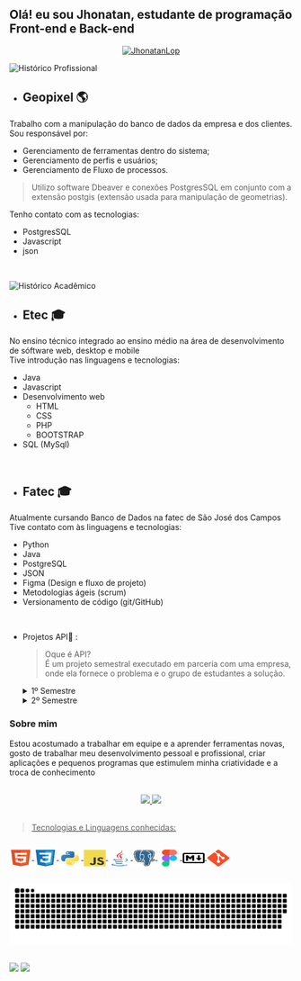 ## Olá! eu sou Jhonatan, estudante de programação Front-end e Back-end

<p align="center">
  <a href="https://github.com/JhonatanLop/JhonatanLop">
    <img alt="JhonatanLop" src="https://github-profile-trophy.vercel.app/?username=JhonatanLop&theme=algolia&no-bg=true&no-frame=true&column=-1"/>
  </a>
</p>

![Histórico Profissional](https://github.com/JhonatanLop/JhonatanLop/assets/111443621/f4e26c2b-c87c-4cff-9f69-b0a4fdb9bccb)

- ## Geopixel :earth_americas: <br>
Trabalho com a manipulação do banco de dados da empresa e dos clientes.<br>
Sou responsável por:
  - Gerenciamento de ferramentas dentro do sistema;
  - Gerenciamento de perfis e usuários;
  - Gerenciamento de Fluxo de processos.
> Utilizo software Dbeaver e conexões PostgresSQL em conjunto com a extensão postgis (extensão usada para manipulação de geometrias).<br>

Tenho contato com as tecnologias:<br>
  * PostgresSQL
  * Javascript
  * json
  
<br>

![Histórico Acadêmico](https://github.com/JhonatanLop/JhonatanLop/assets/111443621/4486c1d8-44dc-4d01-bd90-66eda085ec65)

- ## Etec 🎓<br>
No ensino técnico integrado ao ensino médio na área de desenvolvimento de sóftware web, desktop e mobile<br>
Tive introdução nas linguagens e tecnologias:<br>
  * Java
  * Javascript
  * Desenvolvimento web
    * HTML
    * CSS
    * PHP
    * BOOTSTRAP
  * SQL (MySql)

<br>

- ## Fatec 🎓<br>
Atualmente cursando Banco de Dados na fatec de São José dos Campos <br>
Tive contato com às linguagens e tecnologias:<br>
  * Python
  * Java
  * PostgreSQL
  * JSON
  * Figma (Design e fluxo de projeto)
  * Metodologias ágeis (scrum)
  * Versionamento de código (git/GitHub)<br>
  
<br>

* Projetos API:hammer: :
  > Oque é API?<br>
  > É um projeto semestral executado em parceria com uma empresa, onde ela fornece o problema e o grupo de estudantes a solução.
  
  <details>
   <summary> 1º Semestre </summary>
   👥  Grupo: Khali<br>
   🎓  Fatec 1º Semestre - Banco de dados<br>
   ✏️  Função: SCRUM Master<br>
 
   🏢  Empresa: NULL <br>
   🔭  [API 1º Semestre](https://github.com/taniacruzz/Khali/blob/main/README.md)
   ⚙️  Objetivo: Sistema de Avaliação 360º
 
  </details>
  
  <details>
   <summary> 2º Semestre </summary>
    👥  Grupo: Khali<br>
    🎓  Fatec 2º Semestre - Banco de dados<br>
    ✏️  Função: Dev<br>
 
    🏢  Empresa: [2RP NET](https://www.2rpnet.com.br/pt) <br>
    🔭  [API 2º Semestre](https://github.com/projetoKhali/API2Semestre/blob/main/README.md)
    ⚙️  Objetivo: Sistema de Apontamento de Horas
 
  </details>

### Sobre mim

Estou acostumado a trabalhar em equipe e a aprender ferramentas novas, gosto de trabalhar meu desenvolvimento pessoal e profissional, criar aplicações e pequenos programas que estimulem minha criatividade e a troca de conhecimento<br>
<br>

<div align="center">
  <a href="https://github.com/JhonatanLop">
  <img height="180em" src="https://github-readme-stats.vercel.app/api?username=JhonatanLop&show_icons=true&theme=algolia&include_all_commits=true&count_private=true"/>
  <img height="180em" src="https://github-readme-stats.vercel.app/api/top-langs/?username=JhonatanLop&layout=compact&langs_count=10&theme=algolia"/>
</div>
<br>
  
  > Tecnologias e Linguagens conhecidas:
<div style="display: inline_block"><br>
  <img align="center" alt="jhow-HTML" height="30" width="40" src="https://raw.githubusercontent.com/devicons/devicon/master/icons/html5/html5-original.svg">
  <img align="center" alt="jhow-CSS" height="30" width="40" src="https://raw.githubusercontent.com/devicons/devicon/master/icons/css3/css3-original.svg">
  <img align="center" alt="jhow-Python" height="30" width="40" src="https://raw.githubusercontent.com/devicons/devicon/master/icons/python/python-original.svg">
  <img align="center" alt="jhow-Javascript" height="30" width="40" src="https://github.com/devicons/devicon/blob/master/icons/javascript/javascript-original.svg">
  <img align="center" alt="jhow-Java" height="30" width="40" src="https://github.com/devicons/devicon/blob/master/icons/java/java-original.svg">
  <img align="center" alt="jhow-Postgres" height="30" width="40" src="https://github.com/devicons/devicon/blob/master/icons/postgresql/postgresql-original.svg">
  <img align="center" alt="jhow-Figma" height="30" width="40" src="https://github.com/devicons/devicon/blob/master/icons/figma/figma-original.svg">
  <img align="center" alt="jhow-Markdown" height="30" width="40" src="https://github.com/devicons/devicon/blob/master/icons/markdown/markdown-original.svg">
  <img align="center" alt="jhow-Git" height="30" width="40" src="https://github.com/devicons/devicon/blob/master/icons/git/git-original.svg">
</div>

##
 ![](https://github.com/JhonatanLop/JhonatanLop/blob/output/github-contribution-grid-snake.svg)

##

<div> 
  <a href="https://instagram.com/jhonatan_olive_lopes" target="_blank"><img src="https://img.shields.io/badge/-Instagram-%23E4405F?style=for-the-badge&logo=instagram&logoColor=white" target="_blank"></a>
  <a href = "mailto:jhooliveira.lopes@gmail.com"><img src="https://img.shields.io/badge/-Gmail-%23333?style=for-the-badge&logo=gmail&logoColor=white" target="_blank"></a>
</div>
